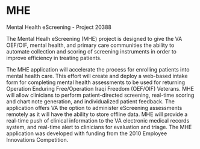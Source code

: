 MHE
====

Mental Health eScreening - Project 20388

The Mental Healh eScreening (MHE) project is designed to give the VA OEF/OIF, mental health, and primary care communities the ability to automate collection and scoring of screening instruments in order to improve efficiency in treating patients.

The MHE application will accelerate the process for enrolling patients into mental health care. This effort will create and deploy a web-based intake form for completing mental health assessments to be used for returning Operation Enduring Free/Operation Iraqi Freedom (OEF/OIF) Veterans. MHE will allow clinicians to perform patient-directed screening, real-time scoring and chart note generation, and individualized patient feedback. The application offers VA the option to administer eScreening assessments remotely as it will have the ability to store offline data. MHE will provide a real-time push of clinical information to the VA electronic medical records system, and real-time alert to clinicians for evaluation and triage. The MHE application was developed with funding from the 2010 Employee Innovations Competition. 

